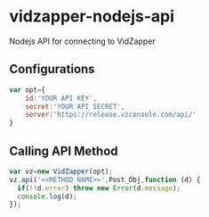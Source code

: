 vidzapper-nodejs-api
====================

Nodejs API for connecting to VidZapper

Configurations
-------------

```javascript
var opt={
	id:'YOUR API KEY',
	secret:'YOUR API SECRET',
	server:'https://release.vzconsole.com/api/'
}
```

Calling API Method
---------

```javascript
var vz=new VidZapper(opt);
vz.api('<<METHOD NAME>>',Post_Obj,function (d) {
  if(!!d.error) throw new Error(d.message);
  console.log(d);
});
```




